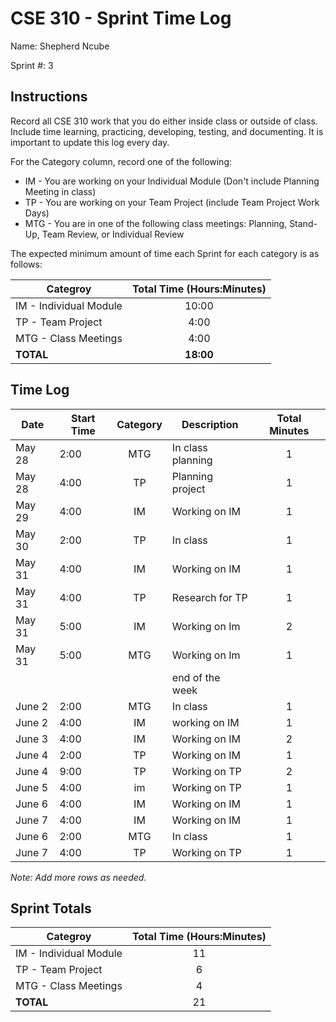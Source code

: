 # CSE 310 - Sprint Time Log

Name: Shepherd Ncube

Sprint #: 3

## Instructions

Record all CSE 310 work that you do either inside class or outside of class.  Include time learning, practicing, developing, testing, and documenting.  It is important to update this log every day.

For the Category column, record one of the following:
* IM - You are working on your Individual Module (Don't include Planning Meeting in class)
* TP - You are working on your Team Project (include Team Project Work Days)
* MTG - You are in one of the following class meetings: Planning, Stand-Up, Team Review, or Individual Review

The expected minimum amount of time each Sprint for each category is as follows:

|Categroy                       |Total Time (Hours:Minutes)|
|-------------------------------|:------------------------:|
|IM - Individual Module         |          10:00           |
|TP - Team Project              |           4:00           |
|MTG - Class Meetings           |           4:00           |
|**TOTAL**                      |        **18:00**         |

## Time Log

|Date      |Start Time|Category|Description                                 |Total Minutes|
|----------|----------|:------:|--------------------------------------------|:-----------:|
|May 28    |  2:00    |   MTG  |   In class planning                        |      1      |
|May 28    |  4:00    |   TP   |   Planning project                         |      1      |
|May 29    |  4:00    |   IM   |   Working on IM                            |      1      |
|May  30   |  2:00    |   TP   |    In class                                |      1      |
|May 31    |  4:00    |   IM   |     Working on IM                          |      1      |
|May 31    |  4:00    |   TP   |     Research for TP                        |      1      |
|May 31    |   5:00   |    IM  |  Working on Im                             |      2      |
|May 31    |   5:00   |   MTG  |  Working on Im                             |      1      |
|          |          |        |   end of the week                          |             |
|June 2    | 2:00     |  MTG   |  In class                                  |      1      |
|June 2    | 4:00     |  IM    |    working on IM                           |      1      |
|June 3    | 4:00     |  IM    |  Working on IM                             |      2      |
|June 4    | 2:00     |  TP    |  Working on IM                             |      1      |
|June 4    | 9:00     |  TP    |  Working on TP                             |      2      |
|June 5    | 4:00     |  im    |    Working on TP                           |      1      |
|June 6    | 4:00     |  IM    |    Working on IM                           |      1      |
|June 7    | 4:00     |  IM    |    Working on IM                           |      1      |
|June 6    | 2:00     |  MTG   |    In class                                |      1      |
|June 7    | 4:00     |  TP    |    Working on TP                           |      1      |

_Note: Add more rows as needed._

## Sprint Totals

|Categroy                       |Total Time (Hours:Minutes)|
|-------------------------------|:------------------------:|
|IM - Individual Module         |        11                |
|TP - Team Project              |        6                 |
|MTG - Class Meetings           |        4                 |
|**TOTAL**                      |        21                |
